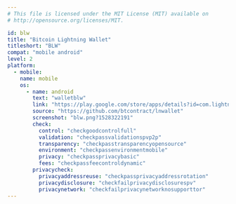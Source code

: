 ```yaml
---
# This file is licensed under the MIT License (MIT) available on
# http://opensource.org/licenses/MIT.

id: blw
title: "Bitcoin Lightning Wallet"
titleshort: "BLW"
compat: "mobile android"
level: 2
platform:
  - mobile:
    name: mobile
    os:
      - name: android
        text: "walletblw"
        link: "https://play.google.com/store/apps/details?id=com.lightning.walletapp"
        source: "https://github.com/btcontract/lnwallet"
        screenshot: "blw.png?1528322191"
        check:
          control: "checkgoodcontrolfull"
          validation: "checkpassvalidationspvp2p"
          transparency: "checkpasstransparencyopensource"
          environment: "checkpassenvironmentmobile"
          privacy: "checkpassprivacybasic"
          fees: "checkpassfeecontroldynamic"
        privacycheck:
          privacyaddressreuse: "checkpassprivacyaddressrotation"
          privacydisclosure: "checkfailprivacydisclosurespv"
          privacynetwork: "checkfailprivacynetworknosupporttor"
---
```

